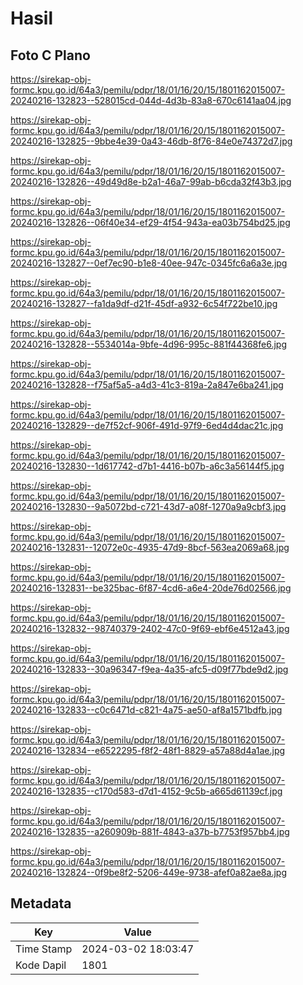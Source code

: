 # Hasil

## Foto C Plano

https://sirekap-obj-formc.kpu.go.id/64a3/pemilu/pdpr/18/01/16/20/15/1801162015007-20240216-132823--528015cd-044d-4d3b-83a8-670c6141aa04.jpg

https://sirekap-obj-formc.kpu.go.id/64a3/pemilu/pdpr/18/01/16/20/15/1801162015007-20240216-132825--9bbe4e39-0a43-46db-8f76-84e0e74372d7.jpg

https://sirekap-obj-formc.kpu.go.id/64a3/pemilu/pdpr/18/01/16/20/15/1801162015007-20240216-132826--49d49d8e-b2a1-46a7-99ab-b6cda32f43b3.jpg

https://sirekap-obj-formc.kpu.go.id/64a3/pemilu/pdpr/18/01/16/20/15/1801162015007-20240216-132826--06f40e34-ef29-4f54-943a-ea03b754bd25.jpg

https://sirekap-obj-formc.kpu.go.id/64a3/pemilu/pdpr/18/01/16/20/15/1801162015007-20240216-132827--0ef7ec90-b1e8-40ee-947c-0345fc6a6a3e.jpg

https://sirekap-obj-formc.kpu.go.id/64a3/pemilu/pdpr/18/01/16/20/15/1801162015007-20240216-132827--fa1da9df-d21f-45df-a932-6c54f722be10.jpg

https://sirekap-obj-formc.kpu.go.id/64a3/pemilu/pdpr/18/01/16/20/15/1801162015007-20240216-132828--5534014a-9bfe-4d96-995c-881f44368fe6.jpg

https://sirekap-obj-formc.kpu.go.id/64a3/pemilu/pdpr/18/01/16/20/15/1801162015007-20240216-132828--f75af5a5-a4d3-41c3-819a-2a847e6ba241.jpg

https://sirekap-obj-formc.kpu.go.id/64a3/pemilu/pdpr/18/01/16/20/15/1801162015007-20240216-132829--de7f52cf-906f-491d-97f9-6ed4d4dac21c.jpg

https://sirekap-obj-formc.kpu.go.id/64a3/pemilu/pdpr/18/01/16/20/15/1801162015007-20240216-132830--1d617742-d7b1-4416-b07b-a6c3a56144f5.jpg

https://sirekap-obj-formc.kpu.go.id/64a3/pemilu/pdpr/18/01/16/20/15/1801162015007-20240216-132830--9a5072bd-c721-43d7-a08f-1270a9a9cbf3.jpg

https://sirekap-obj-formc.kpu.go.id/64a3/pemilu/pdpr/18/01/16/20/15/1801162015007-20240216-132831--12072e0c-4935-47d9-8bcf-563ea2069a68.jpg

https://sirekap-obj-formc.kpu.go.id/64a3/pemilu/pdpr/18/01/16/20/15/1801162015007-20240216-132831--be325bac-6f87-4cd6-a6e4-20de76d02566.jpg

https://sirekap-obj-formc.kpu.go.id/64a3/pemilu/pdpr/18/01/16/20/15/1801162015007-20240216-132832--98740379-2402-47c0-9f69-ebf6e4512a43.jpg

https://sirekap-obj-formc.kpu.go.id/64a3/pemilu/pdpr/18/01/16/20/15/1801162015007-20240216-132833--30a96347-f9ea-4a35-afc5-d09f77bde9d2.jpg

https://sirekap-obj-formc.kpu.go.id/64a3/pemilu/pdpr/18/01/16/20/15/1801162015007-20240216-132833--c0c6471d-c821-4a75-ae50-af8a1571bdfb.jpg

https://sirekap-obj-formc.kpu.go.id/64a3/pemilu/pdpr/18/01/16/20/15/1801162015007-20240216-132834--e6522295-f8f2-48f1-8829-a57a88d4a1ae.jpg

https://sirekap-obj-formc.kpu.go.id/64a3/pemilu/pdpr/18/01/16/20/15/1801162015007-20240216-132835--c170d583-d7d1-4152-9c5b-a665d61139cf.jpg

https://sirekap-obj-formc.kpu.go.id/64a3/pemilu/pdpr/18/01/16/20/15/1801162015007-20240216-132835--a260909b-881f-4843-a37b-b7753f957bb4.jpg

https://sirekap-obj-formc.kpu.go.id/64a3/pemilu/pdpr/18/01/16/20/15/1801162015007-20240216-132824--0f9be8f2-5206-449e-9738-afef0a82ae8a.jpg


## Metadata

| Key        | Value               |
| ---------- | ------------------- |
| Time Stamp | 2024-03-02 18:03:47 |
| Kode Dapil | 1801                |



